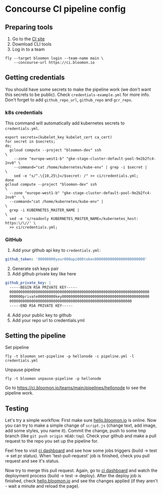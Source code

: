 # Concourse CI pipeline config

## Preparing tools

1. Go to the [CI site](https://ci.bloomon.io/)
2. Download CLI tools
3. Log in to a team
```console
fly --target bloomon login --team-name main \
    --concourse-url https://ci.bloomon.io
```

## Getting credentials

You should have some secrets to make the pipeline work (we don't want this secrets to be public). Check `credentials-example.yml` for more info. Don't forget to add `github_repo_url`, `github_repo` and `gcr_repo`.

### k8s credentials

This command will automatically add kubernetes secrets to `credentials.yml`.

```console
export secrets=(kubelet_key kubelet_cert ca_cert)
for secret in $secrets;
do;
  gcloud compute --project "bloomon-dev" ssh                               \
    --zone "europe-west1-b" "gke-stage-cluster-default-pool-9e2b2fc4-2nv0" \
    --command="cat /home/kubernetes/kube-env" | grep -i $secret |          \
    sed -e "s/^.\{10,25\}=/$secret: /" >> ci/credentials.yml;
done
gcloud compute --project "bloomon-dev" ssh                                 \
  --zone "europe-west1-b" "gke-stage-cluster-default-pool-9e2b2fc4-2nv0"   \
  --command="cat /home/kubernetes/kube-env" |                              \
  grep -i KUBERNETES_MASTER_NAME |                                         \
  sed -e 's/readonly KUBERNETES_MASTER_NAME=/kubernetes_host: https:\/\//' \
  >> ci/credentials.yml;
```

### GitHub

1. Add your github api key to `credentials.yml`:
```yaml
github_token: '00000000your000api000token00000000000000000000000'
```
2. Generate ssh keys pair
3. Add github private key like here
```yaml
github_private_key: |
  -----BEGIN RSA PRIVATE KEY-----
  0000000000000000000000000000000000000000000000000000000000000000
  000000private00000000key0000000000000000000000000000000000000000
  00000000000000000000000000000000000000000000000000000000
  -----END RSA PRIVATE KEY-----
```
4. Add your public key to github
5. Add your repo url to credentials.yml

## Setting the pipeline

Set pipeline

```console
fly -t bloomon set-pipeline -p hellonode -c pipeline.yml -l credentials.yml
```

Unpause pipeline

```console
fly -t bloomon unpause-pipeline -p hellonode
```

Go to https://ci.bloomon.io/teams/main/pipelines/hellonode to see the pipeline work.

## Testing

Let's try a simple workflow. First make sure [hello.bloomon.io](https://hello.bloomon.io) is online. Now you can try to make a simple change of `script.js` (change text, add image, add some styles, you name it). Commit the change, push to some tmp branch (like `git push origin HEAD:tmp`). Check your github and make a pull request to the repo you set up the pipeline for.

Feel free to visit [ci dashboard](https://ci.bloomon.io/teams/main/pipelines/hellonode) and see how some jobs triggers (build -> test -> set pr status). When 'test-pull-request' job is finished, check you pull request and see it's status.

Now try to merge this pull request. Again, go to [ci dashboard](https://ci.bloomon.io/teams/main/pipelines/hellonode) and watch the deployment process (build -> test -> deploy). After the deploy job is finished, check [hello.bloomon.io](https://hello.bloomon.io) and see the changes applied (if they aren't - wait a minute and reload the page).


